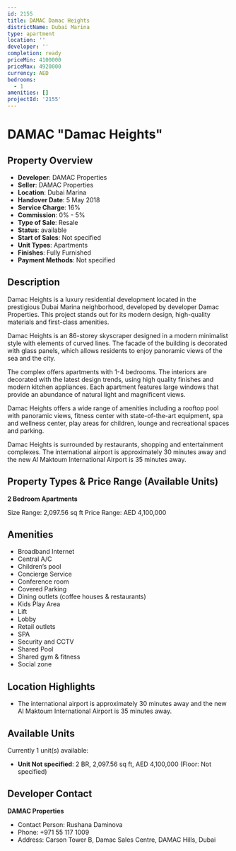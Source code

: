 ```yaml
---
id: 2155
title: DAMAC Damac Heights
districtName: Dubai Marina
type: apartment
location: ''
developer: ''
completion: ready
priceMin: 4100000
priceMax: 4920000
currency: AED
bedrooms:
  - 1
amenities: []
projectId: '2155'
---
```


# DAMAC "Damac Heights"

## Property Overview
- **Developer**: DAMAC Properties
- **Seller**: DAMAC Properties
- **Location**: Dubai Marina
- **Handover Date**: 5 May 2018
- **Service Charge**: 16%
- **Commission**: 0% - 5%
- **Type of Sale**: Resale
- **Status**: available
- **Start of Sales**: Not specified
- **Unit Types**: Apartments
- **Finishes**: Fully Furnished
- **Payment Methods**: Not specified

## Description
Damac Heights is a luxury residential development located in the prestigious Dubai Marina neighborhood, developed by developer Damac Properties. This project stands out for its modern design, high-quality materials and first-class amenities.

 Damac Heights is an 86-storey skyscraper designed in a modern minimalist style with elements of curved lines. The facade of the building is decorated with glass panels, which allows residents to enjoy panoramic views of the sea and the city.

 The complex offers apartments with 1-4 bedrooms. The interiors are decorated with the latest design trends, using high quality finishes and modern kitchen appliances. Each apartment features large windows that provide an abundance of natural light and magnificent views.

Damac Heights offers a wide range of amenities including a rooftop pool with panoramic views, fitness center with state-of-the-art equipment, spa and wellness center, play areas for children, lounge and recreational spaces and parking.

 Damac Heights is surrounded by restaurants, shopping and entertainment complexes. The international airport is approximately 30 minutes away and the new Al Maktoum International Airport is 35 minutes away.

## Property Types & Price Range (Available Units)
**2 Bedroom Apartments**

Size Range: 2,097.56 sq ft
Price Range: AED 4,100,000

## Amenities
- Broadband Internet
- Central A/C
- Children’s pool
- Concierge Service
- Conference room
- Covered Parking
- Dining outlets  (coffee houses & restaurants)
- Kids Play Area
- Lift
- Lobby
- Retail outlets
- SPA
- Security and CCTV
- Shared Pool
- Shared gym & fitness
- Social zone

## Location Highlights
- The international airport is approximately 30 minutes away and the new Al Maktoum International Airport is 35 minutes away.

## Available Units
Currently 1 unit(s) available:
- **Unit Not specified**: 2 BR, 2,097.56 sq ft, AED 4,100,000 (Floor: Not specified)

## Developer Contact
**DAMAC Properties**
- Contact Person: Rushana Daminova
- Phone: +971 55 117 1009
- Address: Carson Tower B, Damac Sales Centre, DAMAC Hills, Dubai
